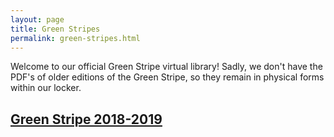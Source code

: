 ```yaml
---
layout: page
title: Green Stripes
permalink: green-stripes.html
---
```


Welcome to our official Green Stripe virtual library!  Sadly, we don't have the PDF's of older editions of the Green Stripe, so they remain in physical forms within our locker.

## <a href="greenstripes/Greenstripe 2018-2019.pdf" target="_blank">Green Stripe 2018-2019</a>
